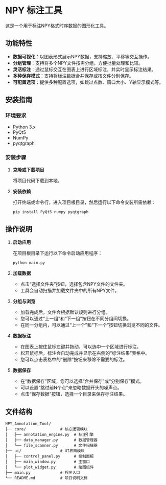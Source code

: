 # NPY 标注工具

这是一个用于标注NPY格式时序数据的图形化工具。

## 功能特性

- **数据可视化**：以图表形式展示NPY数据，支持缩放、平移等交互操作。
- **分组管理**：支持将多个NPY文件按需分组，方便批量处理和比较。
- **灵活标注**：通过鼠标交互在图表上进行区域标注，并实时显示标注结果。
- **多种保存模式**：支持将标注数据合并保存或按文件分别保存。
- **可配置选项**：提供多种配置选项，如跳过点数、窗口大小、Y轴显示模式等。

## 安装指南

### 环境要求

- Python 3.x
- PyQt5
- NumPy
- pyqtgraph

### 安装步骤

1.  **克隆或下载项目**

    将项目代码下载到本地。

2.  **安装依赖**

    打开终端或命令行，进入项目根目录，然后运行以下命令安装所需依赖：

    ```bash
    pip install PyQt5 numpy pyqtgraph
    ```

## 操作说明

1.  **启动应用**

    在项目根目录下运行以下命令启动应用程序：

    ```bash
    python main.py
    ```

2.  **加载数据**

    -   点击“选择文件夹”按钮，选择包含NPY文件的文件夹。
    -   工具会自动扫描并加载文件夹中的所有NPY文件。

3.  **分组与浏览**

    -   加载完成后，文件会根据默认规则进行分组。
    -   您可以通过“上一组”和“下一组”按钮在不同分组间切换。
    -   在同一分组内，可以通过“上一个”和“下一个”按钮切换浏览不同的文件。

4.  **数据标注**

    -   在图表上按住鼠标左键并拖动，可以选中一个区域进行标注。
    -   松开鼠标后，标注会自动完成并显示在右侧的“标注结果”表格中。
    -   您可以点击表格中的“删除”按钮来移除不需要的标注。

5.  **数据保存**

    -   在“数据保存”区域，您可以选择“合并保存”或“分别保存”模式。
    -   可以设置“跳过前N个点”来忽略数据开头的噪声点。
    -   点击“保存数据”按钮，选择一个目录来保存标注结果。

## 文件结构

```
NPY_Annotation_Tool/
├── core/               # 核心逻辑模块
│   ├── annotation_engine.py  # 标注引擎
│   ├── data_manager.py       # 数据管理器
│   └── file_scanner.py       # 文件扫描器
├── ui/                 # UI界面模块
│   ├── control_panel.py      # 控制面板
│   ├── main_window.py        # 主窗口
│   └── plot_widget.py        # 绘图组件
├── main.py             # 程序入口
└── README.md           # 项目说明文档
```
